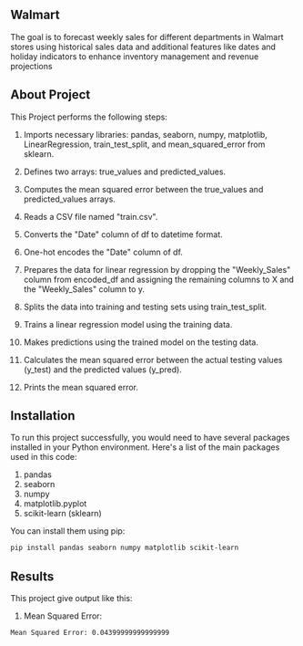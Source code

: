 
## Walmart

The goal is to forecast weekly sales for different departments in Walmart stores using historical sales data and additional features like dates and holiday indicators to enhance inventory management and revenue projections

## About Project

This Project performs the following steps:

1. Imports necessary libraries: pandas, seaborn, numpy, matplotlib, LinearRegression, train_test_split, and mean_squared_error from sklearn.

2. Defines two arrays: true_values and predicted_values.

3. Computes the mean squared error between the true_values and predicted_values arrays.

4. Reads a CSV file named "train.csv".

5. Converts the "Date" column of df to datetime format.

6. One-hot encodes the "Date" column of df.

7. Prepares the data for linear regression by dropping the "Weekly_Sales" column from encoded_df and assigning the remaining columns to X and the "Weekly_Sales" column to y.

8. Splits the data into training and testing sets using train_test_split.

9. Trains a linear regression model using the training data.

10. Makes predictions using the trained model on the testing data.

11. Calculates the mean squared error between the actual testing values (y_test) and the predicted values (y_pred).

12. Prints the mean squared error.
## Installation

To run this project successfully, you would need to have several packages installed in your Python environment. Here's a list of the main packages used in this code: 
1. pandas 
2. seaborn
3. numpy
4. matplotlib.pyplot
5. scikit-learn (sklearn)

You can install them using pip:

```bash
pip install pandas seaborn numpy matplotlib scikit-learn

```
## Results


This project give output like this:


1. Mean Squared Error:

```bash
Mean Squared Error: 0.04399999999999999

```